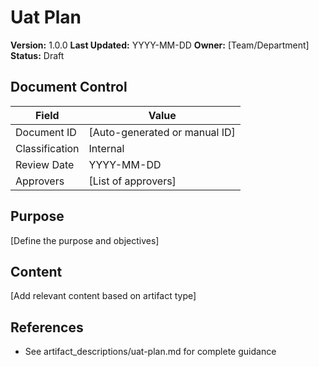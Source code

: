 # Uat Plan

**Version:** 1.0.0
**Last Updated:** YYYY-MM-DD
**Owner:** [Team/Department]
**Status:** Draft

## Document Control

| Field | Value |
|-------|-------|
| Document ID | [Auto-generated or manual ID] |
| Classification | Internal |
| Review Date | YYYY-MM-DD |
| Approvers | [List of approvers] |



## Purpose

[Define the purpose and objectives]

## Content

[Add relevant content based on artifact type]

## References

- See artifact_descriptions/uat-plan.md for complete guidance

